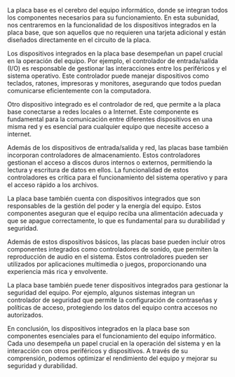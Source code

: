 La placa base es el cerebro del equipo informático, donde se integran todos los componentes necesarios para su funcionamiento. En esta subunidad, nos centraremos en la funcionalidad de los dispositivos integrados en la placa base, que son aquellos que no requieren una tarjeta adicional y están diseñados directamente en el circuito de la placa.

Los dispositivos integrados en la placa base desempeñan un papel crucial en la operación del equipo. Por ejemplo, el controlador de entrada/salida (I/O) es responsable de gestionar las interacciones entre los periféricos y el sistema operativo. Este controlador puede manejar dispositivos como teclados, ratones, impresoras y monitores, asegurando que todos puedan comunicarse eficientemente con la computadora.

Otro dispositivo integrado es el controlador de red, que permite a la placa base conectarse a redes locales o a Internet. Este componente es fundamental para la comunicación entre diferentes dispositivos en una misma red y es esencial para cualquier equipo que necesite acceso a internet.

Además de los dispositivos de entrada/salida y red, las placas base también incorporan controladores de almacenamiento. Estos controladores gestionan el acceso a discos duros internos o externos, permitiendo la lectura y escritura de datos en ellos. La funcionalidad de estos controladores es crítica para el funcionamiento del sistema operativo y para el acceso rápido a los archivos.

La placa base también cuenta con dispositivos integrados que son responsables de la gestión del poder y la energía del equipo. Estos componentes aseguran que el equipo reciba una alimentación adecuada y que se apague correctamente, lo que es fundamental para su durabilidad y seguridad.

Además de estos dispositivos básicos, las placas base pueden incluir otros componentes integrados como controladores de sonido, que permiten la reproducción de audio en el sistema. Estos controladores pueden ser utilizados por aplicaciones multimedia o juegos, proporcionando una experiencia más rica y envolvente.

La placa base también puede tener dispositivos integrados para gestionar la seguridad del equipo. Por ejemplo, algunos sistemas integran un controlador de seguridad que permite la configuración de contraseñas y políticas de acceso, protegiendo los datos del equipo contra accesos no autorizados.

En conclusión, los dispositivos integrados en la placa base son componentes esenciales para el funcionamiento del equipo informático. Cada uno desempeña un papel crucial en la operación del sistema y en la interacción con otros periféricos y dispositivos. A través de su comprensión, podemos optimizar el rendimiento del equipo y mejorar su seguridad y durabilidad.
